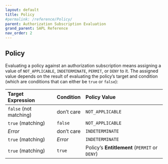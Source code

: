 ```yaml
---
layout: default
title: Policy
#permalink: /reference/Policy/
parent: Authorization Subscription Evaluation
grand_parent: SAPL Reference
nav_order: 2
---
```


## Policy

Evaluating a policy against an authorization subscription means assigning a value of `NOT_APPLICABLE`, `INDETERMINATE`, `PERMIT`, or `DENY` to it. The assigned value depends on the result of evaluating the policy’s target and condition (which are conditions that can either be `true` or `false`):

| **Target Expression**  | **Condition** | **Policy Value**                              |
|:-----------------------|:--------------|:----------------------------------------------|
| `false` (not matching) | don’t care    | `NOT_APPLICABLE`                              | 
| `true` (matching)      | `false`       | `NOT_APPLICABLE`                              | 
| *Error*                | don’t care    | `INDETERMINATE`                               |  
| `true` (matching)      | *Error*       | `INDETERMINATE`                               |  
| `true` (matching)      | `true`        | Policy’s **Entitlement** (`PERMIT` or `DENY`) | 
